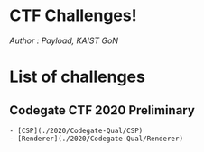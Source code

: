 # CTF Challenges!

*Author : Payload, KAIST GoN*

# List of challenges

## Codegate CTF 2020 Preliminary
    - [CSP](./2020/Codegate-Qual/CSP)
    - [Renderer](./2020/Codegate-Qual/Renderer)
